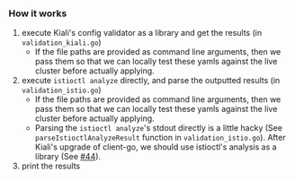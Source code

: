 ### How it works

1. execute Kiali's config validator as a library and get the results (in `validation_kiali.go`)
   - If the file paths are provided as command line arguments, then we pass them so that we can locally test these yamls against the live cluster before actually applying.
2. execute `istioctl analyze` directly, and parse the outputted results (in `validation_istio.go`)
   - If the file paths are provided as command line arguments, then we pass them so that we can locally test these yamls against the live cluster before actually applying.
   - Parsing the `istioctl analyze`'s stdout directly is a little hacky (See `parseIstioctlAnalyzeResult` function in `validation_istio.go`).
      After Kiali's upgrade of client-go, we should use istioctl's analysis as a library (See [#44](https://github.com/tetratelabs/getistio/issues/44)).
3. print the results

